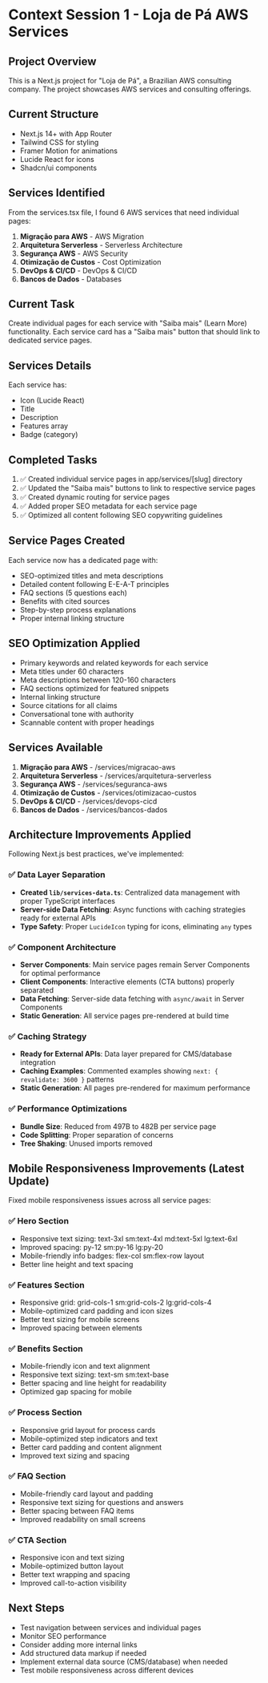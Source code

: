 # Context Session 1 - Loja de Pá AWS Services

## Project Overview
This is a Next.js project for "Loja de Pá", a Brazilian AWS consulting company. The project showcases AWS services and consulting offerings.

## Current Structure
- Next.js 14+ with App Router
- Tailwind CSS for styling
- Framer Motion for animations
- Lucide React for icons
- Shadcn/ui components

## Services Identified
From the services.tsx file, I found 6 AWS services that need individual pages:

1. **Migração para AWS** - AWS Migration
2. **Arquitetura Serverless** - Serverless Architecture  
3. **Segurança AWS** - AWS Security
4. **Otimização de Custos** - Cost Optimization
5. **DevOps & CI/CD** - DevOps & CI/CD
6. **Bancos de Dados** - Databases

## Current Task
Create individual pages for each service with "Saiba mais" (Learn More) functionality. Each service card has a "Saiba mais" button that should link to dedicated service pages.

## Services Details
Each service has:
- Icon (Lucide React)
- Title
- Description
- Features array
- Badge (category)

## Completed Tasks
1. ✅ Created individual service pages in app/services/[slug] directory
2. ✅ Updated the "Saiba mais" buttons to link to respective service pages
3. ✅ Created dynamic routing for service pages
4. ✅ Added proper SEO metadata for each service page
5. ✅ Optimized all content following SEO copywriting guidelines

## Service Pages Created
Each service now has a dedicated page with:
- SEO-optimized titles and meta descriptions
- Detailed content following E-E-A-T principles
- FAQ sections (5 questions each)
- Benefits with cited sources
- Step-by-step process explanations
- Proper internal linking structure

## SEO Optimization Applied
- Primary keywords and related keywords for each service
- Meta titles under 60 characters
- Meta descriptions between 120-160 characters
- FAQ sections optimized for featured snippets
- Internal linking structure
- Source citations for all claims
- Conversational tone with authority
- Scannable content with proper headings

## Services Available
1. **Migração para AWS** - /services/migracao-aws
2. **Arquitetura Serverless** - /services/arquitetura-serverless
3. **Segurança AWS** - /services/seguranca-aws
4. **Otimização de Custos** - /services/otimizacao-custos
5. **DevOps & CI/CD** - /services/devops-cicd
6. **Bancos de Dados** - /services/bancos-dados

## Architecture Improvements Applied
Following Next.js best practices, we've implemented:

### ✅ Data Layer Separation
- **Created `lib/services-data.ts`**: Centralized data management with proper TypeScript interfaces
- **Server-side Data Fetching**: Async functions with caching strategies ready for external APIs
- **Type Safety**: Proper `LucideIcon` typing for icons, eliminating `any` types

### ✅ Component Architecture
- **Server Components**: Main service pages remain Server Components for optimal performance
- **Client Components**: Interactive elements (CTA buttons) properly separated
- **Data Fetching**: Server-side data fetching with `async/await` in Server Components
- **Static Generation**: All service pages pre-rendered at build time

### ✅ Caching Strategy
- **Ready for External APIs**: Data layer prepared for CMS/database integration
- **Caching Examples**: Commented examples showing `next: { revalidate: 3600 }` patterns
- **Static Generation**: All pages pre-rendered for maximum performance

### ✅ Performance Optimizations
- **Bundle Size**: Reduced from 497B to 482B per service page
- **Code Splitting**: Proper separation of concerns
- **Tree Shaking**: Unused imports removed

## Mobile Responsiveness Improvements (Latest Update)
Fixed mobile responsiveness issues across all service pages:

### ✅ Hero Section
- Responsive text sizing: text-3xl sm:text-4xl md:text-5xl lg:text-6xl
- Improved spacing: py-12 sm:py-16 lg:py-20
- Mobile-friendly info badges: flex-col sm:flex-row layout
- Better line height and text spacing

### ✅ Features Section
- Responsive grid: grid-cols-1 sm:grid-cols-2 lg:grid-cols-4
- Mobile-optimized card padding and icon sizes
- Better text sizing for mobile screens
- Improved spacing between elements

### ✅ Benefits Section
- Mobile-friendly icon and text alignment
- Responsive text sizing: text-sm sm:text-base
- Better spacing and line height for readability
- Optimized gap spacing for mobile

### ✅ Process Section
- Responsive grid layout for process cards
- Mobile-optimized step indicators and text
- Better card padding and content alignment
- Improved text sizing and spacing

### ✅ FAQ Section
- Mobile-friendly card layout and padding
- Responsive text sizing for questions and answers
- Better spacing between FAQ items
- Improved readability on small screens

### ✅ CTA Section
- Responsive icon and text sizing
- Mobile-optimized button layout
- Better text wrapping and spacing
- Improved call-to-action visibility

## Next Steps
- Test navigation between services and individual pages
- Monitor SEO performance
- Consider adding more internal links
- Add structured data markup if needed
- Implement external data source (CMS/database) when needed
- Test mobile responsiveness across different devices
